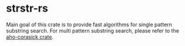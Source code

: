 # strstr-rs

Main goal of this crate is to provide fast algorithms for single pattern substring search.
For multi pattern substring search, please refer to the [aho-corasick crate](https://github.com/BurntSushi/aho-corasick).
